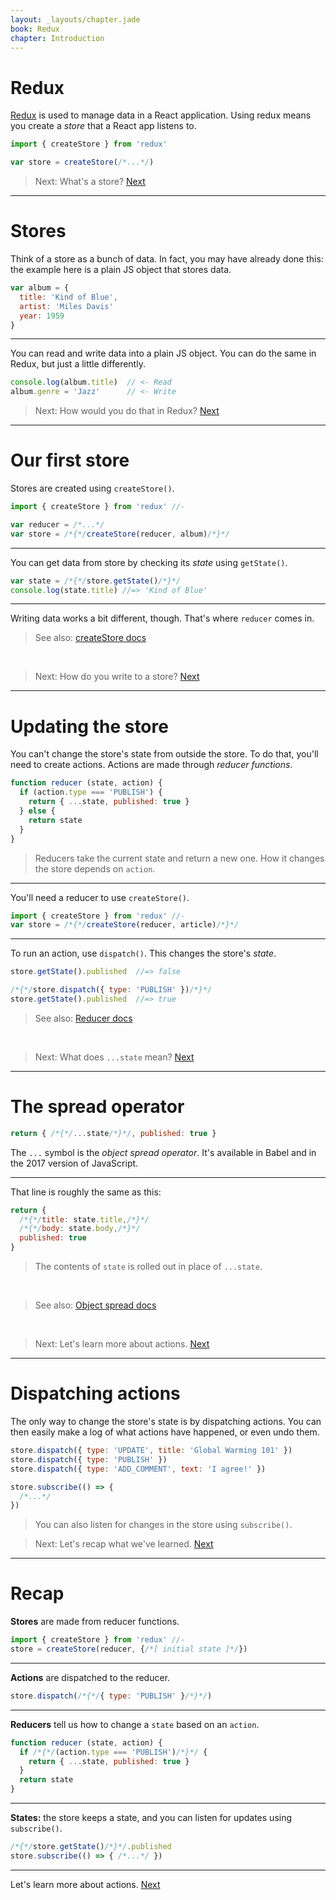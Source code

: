 ```yaml
---
layout: _layouts/chapter.jade
book: Redux
chapter: Introduction
---
```


Redux
=====

[Redux](http://redux.js.org/) is used to manage data in a React application. Using redux means you create a *store* that a React app listens to.

```js
import { createStore } from 'redux'

var store = createStore(/*...*/)
```

> Next: What's a store? [Next](#stores)

* * * * * * * * * * * * * * * * * * * * * * * * * * * * * * * * * * * * * * *

Stores
======

Think of a store as a bunch of data. In fact, you may have already done this: the example here is a plain JS object that stores data.

```js
var album = {
  title: 'Kind of Blue',
  artist: 'Miles Davis'
  year: 1959
}
```

---

You can read and write data into a plain JS object. You can do the same in Redux, but just a little differently.

```js
console.log(album.title)  // <- Read
album.genre = 'Jazz'      // <- Write
```

> Next: How would you do that in Redux? [Next](#our-first-store)

* * * * * * * * * * * * * * * * * * * * * * * * * * * * * * * * * * * * * * *

Our first store
===============

Stores are created using `createStore()`.

```js
import { createStore } from 'redux' //-

var reducer = /*...*/
var store = /*{*/createStore(reducer, album)/*}*/
```

---

You can get data from store by checking its *state* using `getState()`.

```js
var state = /*{*/store.getState()/*}*/
console.log(state.title) //=> 'Kind of Blue'
```

---

Writing data works a bit different, though. That's where `reducer` comes in.

> See also: [createStore docs](http://redux.js.org/docs/basics/Actions.html)

<br>

> Next: How do you write to a store? [Next](#updating-the-store)

* * * * * * * * * * * * * * * * * * * * * * * * * * * * * * * * * * * * * * *

Updating the store
==================

You can't change the store's state from outside the store. To do that, you'll need to create actions. Actions are made through *reducer functions*.

```js
function reducer (state, action) {
  if (action.type === 'PUBLISH') {
    return { ...state, published: true }
  } else {
    return state
  }
}
```

> Reducers take the current state and return a new one. How it changes the store depends on `action`.

---

You'll need a reducer to use `createStore()`.

```js
import { createStore } from 'redux' //-
var store = /*{*/createStore(reducer, article)/*}*/
```

---

To run an action, use `dispatch()`. This changes the store's *state*.

```js
store.getState().published  //=> false

/*{*/store.dispatch({ type: 'PUBLISH' })/*}*/
store.getState().published  //=> true
```

<!--
var store = createStore(reducer)

store.dispatch({ type: 'SET', value: 10 })
console.log(store.getState())

store.dispatch({ type: 'ADD', value: 3 })
console.log(store.getState())

function reducer (state, action) {
  switch (action.type) {
    case 'SET':
      return action.value
    case 'ADD':
      return state + action.value
    default:
      return state
  }
}
-->

> See also: [Reducer docs](http://redux.js.org/docs/basics/Reducers.html)

<br>

> Next: What does `...state` mean? [Next](#spread-operator)

* * * * * * * * * * * * * * * * * * * * * * * * * * * * * * * * * * * * * * *

The spread operator
===================

```js
return { /*{*/...state/*}*/, published: true }
```

The `...` symbol is the *object spread operator*. It's available in Babel and in the 2017 version of JavaScript.

---

That line is roughly the same as this:

```js
return {
  /*{*/title: state.title,/*}*/
  /*{*/body: state.body,/*}*/
  published: true
}
```

> The contents of `state` is rolled out in place of `...state`.

<!--
var state = { name: 'John', age: 3 }
inspect({ ...state, published: true })
-->

<br>

> See also: [Object spread docs](http://redux.js.org/docs/recipes/UsingObjectSpreadOperator.html)

<br>

> Next: Let's learn more about actions. [Next](#dispatching-actions)

* * * * * * * * * * * * * * * * * * * * * * * * * * * * * * * * * * * * * * *

Dispatching actions
===================

The only way to change the store's state is by dispatching actions. You can then easily make a log of what actions have happened, or even undo them.

```js
store.dispatch({ type: 'UPDATE', title: 'Global Warming 101' })
store.dispatch({ type: 'PUBLISH' })
store.dispatch({ type: 'ADD_COMMENT', text: 'I agree!' })
```

```js
store.subscribe(() => {
  /*...*/
})
```

> You can also listen for changes in the store using `subscribe()`.

<!--
var store = createStore(reducer)

store.subscribe(() => {
  inspect(store.getState())
})

store.dispatch({ type: 'SET', value: 10 })
store.dispatch({ type: 'ADD', value: 3 })

function reducer (state, action) {
  switch (action.type) {
    case 'SET':
      return action.value
    case 'ADD':
      return state + action.value
    default:
      return state
  }
}
-->

> Next: Let's recap what we've learned. [Next](#recap)

* * * * * * * * * * * * * * * * * * * * * * * * * * * * * * * * * * * * * * *

# Recap

**Stores** are made from reducer functions.

```js
import { createStore } from 'redux' //-
store = createStore(reducer, {/*[ initial state ]*/})
```

---

**Actions** are dispatched to the reducer.

```js
store.dispatch(/*{*/{ type: 'PUBLISH' }/*}*/)
```

---

**Reducers** tell us how to change a `state` based on an `action`.

```js
function reducer (state, action) {
  if /*{*/(action.type === 'PUBLISH')/*}*/ {
    return { ...state, published: true }
  }
  return state
}
```

---

**States:** the store keeps a state, and you can listen for updates using `subscribe()`.

```js
/*{*/store.getState()/*}*/.published
store.subscribe(() => { /*...*/ })
```

* * * * * * * * * * * * * * * * * * * * * * * * * * * * * * * * * * * * * * *

Let's learn more about actions. [Next](actions.html)
